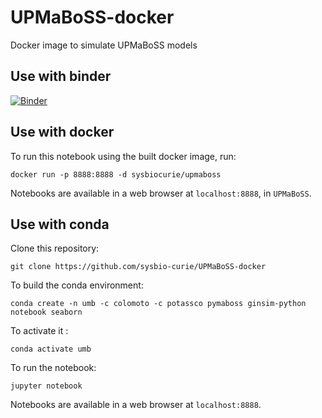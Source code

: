 # UPMaBoSS-docker
Docker image to simulate UPMaBoSS models

## Use with binder
[![Binder](https://mybinder.org/badge_logo.svg)](https://mybinder.org/v2/gh/sysbio-curie/UPMaBoSS-docker/master?filepath=UPMaBoSS)

## Use with docker
To run this notebook using the built docker image, run: 
```
docker run -p 8888:8888 -d sysbiocurie/upmaboss
```

Notebooks are available in a web browser at ```localhost:8888```, in ```UPMaBoSS```.

## Use with conda

Clone this repository:
```
git clone https://github.com/sysbio-curie/UPMaBoSS-docker
```

To build the conda environment: 
```
conda create -n umb -c colomoto -c potassco pymaboss ginsim-python notebook seaborn
```

To activate it : 
```
conda activate umb
```

To run the notebook: 
```
jupyter notebook
```

Notebooks are available in a web browser at ```localhost:8888```.

 
